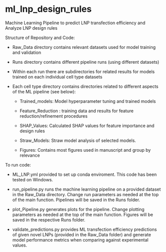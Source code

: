 # ml_lnp_design_rules
Machine Learning Pipeline to predict LNP transfection efficiency and Analyze LNP design rules

Structure of Repository and Code:

* Raw_Data directory contains relevant datasets used for model training and validation
  
* Runs directory contains different pipeline runs (using different datasets)
  
* Within each run there are subdirectories for related results for models trained on each individual cell type datasets
  
* Each cell type directory contains directories related to different aspects of the ML pipeline (see below):

  * Trained_models: Model hyperparameter tuning and trained models
  
  * Feature_Reduction : training data and results for feature reduction/refinement procedures
  
  * SHAP_Values: Calculated SHAP values for feature importance and design rules

  * Straw_Models: Straw model analysis of selected models.
        
  * Figures: Contains most figures used in manuscript and group by relevance
      
      

To run code:

  * ML_LNP.yml provided to set up conda enviroment. This code has been tested on Windows.
  
  * run_pipeline.py runs the machine learning pipeline on a provided dataset in the Raw_Data directory. Change run parameters as needed at the top of the main function. Pipelines will be saved in the Runs folder.
  
  * plot_Pipeline.py generates plots for the pipeline. Change plotting parameters as needed at the top of the main function. Figures will be saved in the respective Runs folder.
  
  * validate_predictions.py provides ML transfection efficiency predictions of given novel LNPs (provided in the Raw_Data folder) and generate model performance metrics when comparing against experimental values.
